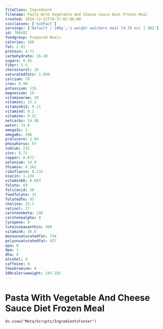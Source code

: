 ```yaml
---
fileClass: Ingredient
filename: Pasta With Vegetable And Cheese Sauce Diet Frozen Meal
created: 2024-12-21T19:27:02-06:00
cssclasses: ['nutFact']
servings: ['Default | 100g','1 weight watchers meal (9.25 oz) | 262']
id: 786492
foodgroup: Prepared Meals
calories: 108
fat: 2.81
protein: 4.71
carbohydrate: 16.48
sugars: 0.95
fiber: 1.5
cholesterol: 20
saturatedfats: 1.098
calcium: 70
iron: 0.98
potassium: 116
magnesium: 19
vitaminarae: 38
vitaminc: 15.2
vitaminb12: 0.11
vitamind: 0.1
vitamine: 0.51
netcarbs: 14.98
water: 74.8
omega3s: 1
omega6s: 396
pralscore: 2.04
phosphorus: 97
sodium: 232
zinc: 0.71
copper: 0.072
selenium: 14.9
thiamin: 0.162
riboflavin: 0.132
niacin: 1.234
vitaminb6: 0.083
folate: 69
folicacid: 38
foodfolate: 31
folatedfe: 95
choline: 25.2
retinol: 17
carotenebeta: 246
carotenealpha: 0
lycopene: 0
luteinzeaxanthin: 300
vitamink: 36.8
monounsaturatedfat: 734
polyunsaturatedfat: 457
epa: 0
dpa: 1
dha: 0
alcohol: 0
caffeine: 0
theobromine: 0
200calorieweight: 185.185
---
```


# Pasta With Vegetable And Cheese Sauce Diet Frozen Meal

```dataviewjs
dv.view("Meta/Scripts/IngredientsFooter")
```